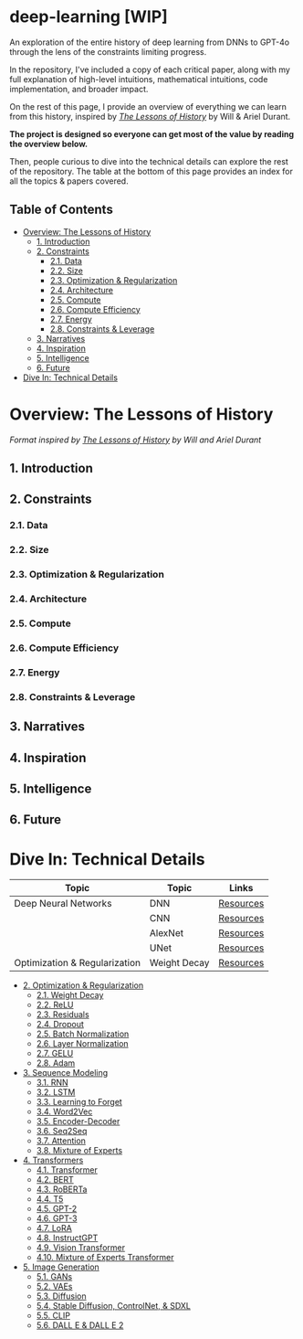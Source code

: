 # deep-learning [WIP]

An exploration of the entire history of deep learning from DNNs to GPT-4o through the lens of the constraints limiting progress.

In the repository, I've included a copy of each critical paper, along with my full explanation of high-level intuitions, mathematical intuitions, code implementation, and broader impact.

On the rest of this page, I provide an overview of everything we can learn from this history, inspired by [_The Lessons of History_](https://www.amazon.com/Lessons-History-Will-Durant/dp/143914995X) by Will & Ariel Durant.

**The project is designed so everyone can get most of the value by reading the overview below.**

Then, people curious to dive into the technical details can explore the rest of the repository. The table at the bottom of this page provides an index for all the topics & papers covered.

## Table of Contents

- [Overview: The Lessons of History](#overview-the-lessons-of-history)
  - [1. Introduction](#1-introduction)
  - [2. Constraints](#2-constraints)
    - [2.1. Data](#21-data)
    - [2.2. Size](#22-size)
    - [2.3. Optimization & Regularization](#23-optimization--regularization)
    - [2.4. Architecture](#24-architecture)
    - [2.5. Compute](#25-compute)
    - [2.6. Compute Efficiency](#26-compute-efficiency)
    - [2.7. Energy](#27-energy)
    - [2.8. Constraints & Leverage](#28-constraints--leverage)
  - [3. Narratives](#3-narratives)
  - [4. Inspiration](#4-inspiration)
  - [5. Intelligence](#5-intelligence)
  - [6. Future](#6-future)
- [Dive In: Technical Details](#part-2-the-arrow-of-progress)

# Overview: The Lessons of History

_Format inspired by [The Lessons of History](https://www.amazon.com/Lessons-History-Will-Durant/dp/143914995X) by Will and Ariel Durant_

## 1. Introduction

## 2. Constraints

### 2.1. Data

### 2.2. Size

### 2.3. Optimization & Regularization

### 2.4. Architecture

### 2.5. Compute

### 2.6. Compute Efficiency

### 2.7. Energy

### 2.8. Constraints & Leverage

## 3. Narratives

## 4. Inspiration

## 5. Intelligence

## 6. Future

# Dive In: Technical Details

| Topic                         | Topic        | Links                                                             |
| ----------------------------- | ------------ | ----------------------------------------------------------------- |
| Deep Neural Networks          | DNN          | [Resources](/01-deep-neural-networks/01-dnn/)                     |
|                               | CNN          | [Resources](/01-deep-neural-networks/02-cnn/)                     |
|                               | AlexNet      | [Resources](/01-deep-neural-networks/03-alex-net/)                |
|                               | UNet         | [Resources](/01-deep-neural-networks/04-u-net/)                   |
| Optimization & Regularization | Weight Decay | [Resources](/02-optimization-and-regularization/01-weight-decay/) |

- [2. Optimization & Regularization](/02-optimization-and-regularization/)
  - [2.1. Weight Decay](/02-optimization-and-regularization/01-weight-decay/)
  - [2.2. ReLU](/02-optimization-and-regularization/02-relu/)
  - [2.3. Residuals](/02-optimization-and-regularization/03-residuals/)
  - [2.4. Dropout](/02-optimization-and-regularization/04-dropout/)
  - [2.5. Batch Normalization](/02-optimization-and-regularization/05-batch-norm/)
  - [2.6. Layer Normalization](/02-optimization-and-regularization/06-layer-norm/)
  - [2.7. GELU](/02-optimization-and-regularization/07-gelu/)
  - [2.8. Adam](/02-optimization-and-regularization/08-adam/)
- [3. Sequence Modeling](/03-sequence-modeling/)
  - [3.1. RNN](/03-sequence-modeling/01-rnn/)
  - [3.2. LSTM](/03-sequence-modeling/02-lstm/)
  - [3.3. Learning to Forget](/03-sequence-modeling/03-learning-to-forget/)
  - [3.4. Word2Vec](/03-sequence-modeling/04-word2vec/)
  - [3.5. Encoder-Decoder](/03-sequence-modeling/05-encoder-decoder/)
  - [3.6. Seq2Seq](/03-sequence-modeling/06-seq2seq/)
  - [3.7. Attention](/03-sequence-modeling/07-attention/)
  - [3.8. Mixture of Experts](/03-sequence-modeling/08-mixture-of-experts/)
- [4. Transformers](/04-transformers/)
  - [4.1. Transformer](/04-transformers/01-transformer/)
  - [4.2. BERT](/04-transformers/02-bert/)
  - [4.3. RoBERTa](/04-transformers/03-roberta/)
  - [4.4. T5](/04-transformers/04-t5/)
  - [4.5. GPT-2](/04-transformers/05-gpt-2/)
  - [4.6. GPT-3](/04-transformers/06-gpt-3/)
  - [4.7. LoRA](/04-transformers/07-lora/)
  - [4.8. InstructGPT](/04-transformers/08-instruct-gpt/)
  - [4.9. Vision Transformer](/04-transformers/09-vision-transformer/)
  - [4.10. Mixture of Experts Transformer](/04-transformers/10-moe-transformer/)
- [5. Image Generation](/05-image-generation/)
  - [5.1. GANs](/05-image-generation/01-gan/)
  - [5.2. VAEs](/05-image-generation/02-vae/)
  - [5.3. Diffusion](/05-image-generation/03-diffusion/)
  - [5.4. Stable Diffusion, ControlNet, & SDXL](/05-image-generation/04-stable-diffusion/)
  - [5.5. CLIP](/05-image-generation/05-clip/)
  - [5.6. DALL E & DALL E 2](/05-image-generation/06-dall-e/)

